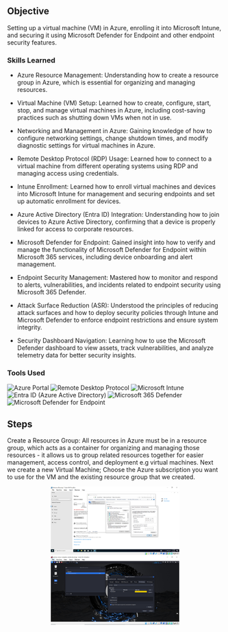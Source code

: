## Objective
Setting up a virtual machine (VM) in Azure, enrolling it into Microsoft Intune, and securing it using 
Microsoft Defender for Endpoint and other endpoint security features.

### Skills Learned
- Azure Resource Management: Understanding how to create a resource group in Azure, which is essential for organizing and managing
  resources.

- Virtual Machine (VM) Setup: Learned how to create, configure, start, stop, and manage virtual machines in Azure, including cost-saving
  practices such as shutting down VMs when not in use.

- Networking and Management in Azure: Gaining knowledge of how to configure networking settings, change shutdown times, and modify
  diagnostic settings for virtual machines in Azure.

- Remote Desktop Protocol (RDP) Usage: Learned how to connect to a virtual machine from different operating systems using RDP and
  managing access using credentials.

- Intune Enrollment: Learned how to enroll virtual machines and devices into Microsoft Intune for management and securing endpoints and set up 
 automatic enrollment for devices.

- Azure Active Directory (Entra ID) Integration: Understanding how to join devices to Azure Active Directory, confirming that a device
  is properly linked for access to corporate resources.

- Microsoft Defender for Endpoint: Gained insight into how to verify and manage the functionality of Microsoft Defender for Endpoint
  within Microsoft 365 services, including device onboarding and alert management.

- Endpoint Security Management: Mastered how to monitor and respond to alerts, vulnerabilities, and incidents related to endpoint security 
 using Microsoft 365 Defender.

- Attack Surface Reduction (ASR): Understood the principles of reducing attack surfaces and how to deploy security policies through 
 Intune and Microsoft Defender to enforce endpoint restrictions and ensure system integrity.

- Security Dashboard Navigation: Learning how to use the Microsoft Defender dashboard to view assets, track vulnerabilities, and analyze telemetry 
 data for better security insights.

### Tools Used
<div>
<img src="https://img.shields.io/badge/-Azure%20Portal-0089D6?&style=for-the-badge&logo=Microsoft%20Azure&logoColor=white" alt="Azure Portal">
<img src="https://img.shields.io/badge/-Remote%20Desktop%20Protocol-00b300?&style=for-the-badge&logo=Microsoft&logoColor=white" alt="Remote Desktop Protocol">
<img src="https://img.shields.io/badge/-Microsoft%20Intune-ff6600?&style=for-the-badge&logo=Microsoft%20Intune&logoColor=white" alt="Microsoft Intune">
<img src="https://img.shields.io/badge/-Entra%20ID%20%28Azure%20Active%20Directory%29-b300b3?&style=for-the-badge&logo=Microsoft%20Azure%20Active%20Directory&logoColor=white" alt="Entra ID (Azure Active Directory)">
<img src="https://img.shields.io/badge/-Microsoft%20365%20Defender-e60000?&style=for-the-badge&logo=Microsoft%20365&logoColor=white" alt="Microsoft 365 Defender">
<img src="https://img.shields.io/badge/-Microsoft%20Defender%20for%20Endpoint-8a8a5c?&style=for-the-badge&logo=Microsoft%20365&logoColor=white" alt="Microsoft Defender for Endpoint">
</div>

## Steps
Create a Resource Group: All resources in Azure must be in a resource group, which acts as a container for organizing and managing those resources - 
it allows us to group related resources together for easier management, access control, and deployment e.g virtual machines. 
Next we create a new Virtual Machine; Choose the Azure subscription you want to use for the VM and the existing resource group that we created.

<p align="center">
  <img src="https://github.com/NgethaWachira/Virtual-Malware-Analysis-Lab/blob/a0f3edadb0f52cdf430d36ad88db3f38ce9d3637/Images/IPv4%20settings%20Windows.PNG" width="300" />
  <img src="https://github.com/NgethaWachira/Virtual-Malware-Analysis-Lab/blob/f27b3135ec321a5615146d69352d69ed2679493e/Images/IPv4%20settings%20Kali.PNG" width="300" />
</p>


